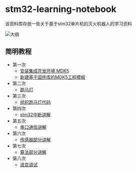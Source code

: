 # stm32-learning-notebook

该资料库存放一些关于基于stm32单片机的灭火机器人的学习资料

![大纲](https://a-sleepy-cat.github.io/image-host/fire-fighting-robot/大纲.jpg)

## 简明教程

- 第一次
  - [安装集成开发环境 MDK5]
  - [新建基于固件库的MDK5工程模板]
- 第二次
  - [跑马灯]
- 第三次
  - [组织跑马灯代码]
- 第四次
  - [stm32中断讲解]
- 第五次
  - [串口通信讲解]
- 第六次
  - [传感器部分讲解]
- 第七次
  - [算法部分讲解]
- 第八次
  - [进宫调试]


[安装集成开发环境 MDK5]: <https://github.com/a-sleepy-cat/fire-fighting-robot/tree/master/简明教程/第一周/MDK5简介及安装介绍.md>
[新建基于固件库的MDK5工程模板]: <https://github.com/a-sleepy-cat/fire-fighting-robot/tree/master/简明教程/第一周/基于固件库的工程模板建立/新建工程模板.md>
[跑马灯]: <https://github.com/a-sleepy-cat/fire-fighting-robot/tree/master/简明教程/第二周/跑马灯.md>
[组织跑马灯代码]: <https://github.com/a-sleepy-cat/fire-fighting-robot/tree/master/简明教程/第三周/组织跑马灯代码.md>
[stm32中断讲解]: <./>
[串口通信讲解]: <./>
[传感器部分讲解]: <./>
[算法部分讲解]: <./>
[进宫调试]: <./>